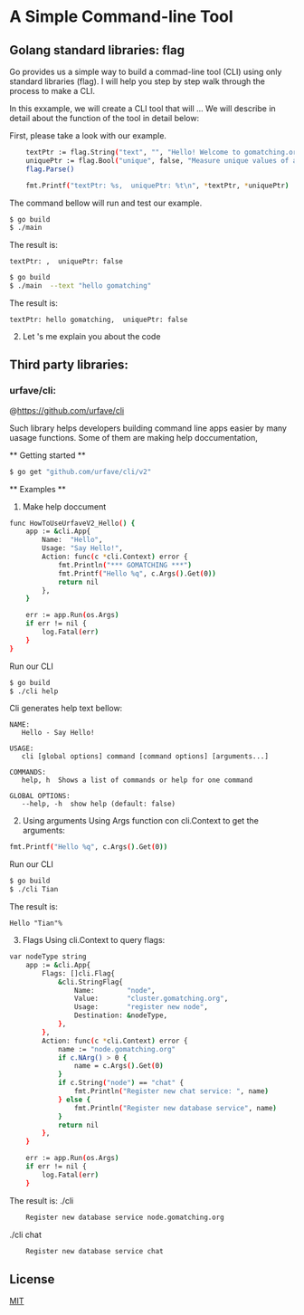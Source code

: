 # A Simple Command-line Tool

## Golang standard libraries: flag

Go provides us a simple way to build a commad-line tool (CLI) using only standard libraries (flag). I will help you step by step walk through the process to make a CLI.

In this exxample, we will create a CLI tool that will ... We will describe in detail about the function of the tool in detail below:

First, please take a look with our example.

```bash
	textPtr := flag.String("text", "", "Hello! Welcome to gomatching.org")
	uniquePtr := flag.Bool("unique", false, "Measure unique values of a metric.")
	flag.Parse()

	fmt.Printf("textPtr: %s,  uniquePtr: %t\n", *textPtr, *uniquePtr)
```

The command bellow will run and test our example.

```bash
$ go build
$ ./main
```

The result is:

```
textPtr: ,  uniquePtr: false
```

```bash
$ go build
$ ./main  --text "hello gomatching"
```

The result is:

```
textPtr: hello gomatching,  uniquePtr: false
```

2. Let 's me explain you about the code

## Third party libraries:

### urfave/cli:

@https://github.com/urfave/cli

Such library helps developers building command line apps easier by many uasage functions.
Some of them are making help doccumentation,

** Getting started **

```bash
$ go get "github.com/urfave/cli/v2"
```

** Examples **

1. Make help doccument

```bash
func HowToUseUrfaveV2_Hello() {
	app := &cli.App{
		Name:  "Hello",
		Usage: "Say Hello!",
		Action: func(c *cli.Context) error {
			fmt.Println("*** GOMATCHING ***")
			fmt.Printf("Hello %q", c.Args().Get(0))
			return nil
		},
	}

	err := app.Run(os.Args)
	if err != nil {
		log.Fatal(err)
	}
}
```

Run our CLI

```bash
$ go build
$ ./cli help
```

Cli generates help text bellow:

```
NAME:
   Hello - Say Hello!

USAGE:
   cli [global options] command [command options] [arguments...]

COMMANDS:
   help, h  Shows a list of commands or help for one command

GLOBAL OPTIONS:
   --help, -h  show help (default: false)
```

2. Using arguments
   Using Args function con cli.Context to get the arguments:

```bash
fmt.Printf("Hello %q", c.Args().Get(0))
```

Run our CLI

```bash
$ go build
$ ./cli Tian
```

The result is:

```bash*** GOMATCHING ***
Hello "Tian"%
```

3. Flags
   Using cli.Context to query flags:

```bash
var nodeType string
	app := &cli.App{
		Flags: []cli.Flag{
			&cli.StringFlag{
				Name:        "node",
				Value:       "cluster.gomatching.org",
				Usage:       "register new node",
				Destination: &nodeType,
			},
		},
		Action: func(c *cli.Context) error {
			name := "node.gomatching.org"
			if c.NArg() > 0 {
				name = c.Args().Get(0)
			}
			if c.String("node") == "chat" {
				fmt.Println("Register new chat service: ", name)
			} else {
				fmt.Println("Register new database service", name)
			}
			return nil
		},
	}

	err := app.Run(os.Args)
	if err != nil {
		log.Fatal(err)
	}
```

The result is:
./cli

```bash
	Register new database service node.gomatching.org
```

./cli chat

```bash
	Register new database service chat
```

## License

[MIT](https://www.gomatching.org/license)
